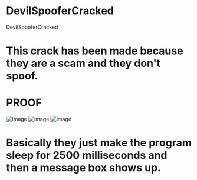 # DevilSpooferCracked
DevilSpooferCracked



# This crack has been made because they are a scam and they don't spoof.


# PROOF

![image](https://user-images.githubusercontent.com/47867642/175772104-bcbcb2e2-4d18-4346-8325-cf2c726e6ebf.png)
![image](https://user-images.githubusercontent.com/47867642/175772118-898c25f2-407a-44e9-8722-7f80bf7c981d.png)
![image](https://user-images.githubusercontent.com/47867642/175772121-18522b8c-6b07-488c-a83b-78be4be41f78.png)


# Basically they just make the program sleep for 2500 milliseconds and then a message box shows up.
